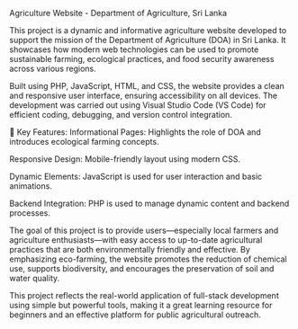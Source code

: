Agriculture Website - Department of Agriculture, Sri Lanka

This project is a dynamic and informative agriculture website developed to support the mission of the Department of Agriculture (DOA) in Sri Lanka. It showcases how modern web technologies can be used to promote sustainable farming, ecological practices, and food security awareness across various regions.

Built using PHP, JavaScript, HTML, and CSS, the website provides a clean and responsive user interface, ensuring accessibility on all devices. The development was carried out using Visual Studio Code (VS Code) for efficient coding, debugging, and version control integration.

🔧 Key Features:
Informational Pages: Highlights the role of DOA and introduces ecological farming concepts.

Responsive Design: Mobile-friendly layout using modern CSS.

Dynamic Elements: JavaScript is used for user interaction and basic animations.

Backend Integration: PHP is used to manage dynamic content and backend processes.

The goal of this project is to provide users—especially local farmers and agriculture enthusiasts—with easy access to up-to-date agricultural practices that are both environmentally friendly and effective. By emphasizing eco-farming, the website promotes the reduction of chemical use, supports biodiversity, and encourages the preservation of soil and water quality.

This project reflects the real-world application of full-stack development using simple but powerful tools, making it a great learning resource for beginners and an effective platform for public agricultural outreach.

